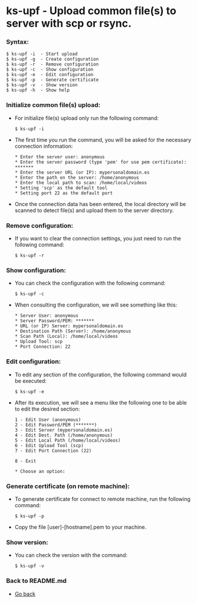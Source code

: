 ks-upf - Upload common file(s) to server with scp or rsync.
===========================================================

### Syntax:

```shell
$ ks-upf -i  - Start upload
$ ks-upf -g  - Create configuration
$ ks-upf -r  - Remove configuration
$ ks-upf -c  - Show configuration
$ ks-upf -e  - Edit configuration
$ ks-upf -p  - Generate certificate
$ ks-upf -v  - Show version
$ ks-upf -h  - Show help
```

### Initialize common file(s) upload:

  * For initialize file(s) upload only run the following command:
  
    ```shell
    $ ks-upf -i
    ````
    
  * The first time you run the command, you will be asked for the necessary connection information:

    ```shell
    * Enter the server user: anonymous
    * Enter the server password (type 'pem' for use pem certificate): *******
    * Enter the server URL (or IP): mypersonaldomain.es
    * Enter the path on the server: /home/anonymous
    * Enter the local path to scan: /home/local/videos
    * Setting 'scp' as the default tool
    * Setting port 22 as the default port
    ````

  * Once the connection data has been entered, the local directory will be scanned to detect file(s) and upload them to the server directory.
    
### Remove configuration:

  * If you want to clear the connection settings, you just need to run the following command:
  
    ```shell
    $ ks-upf -r
    ````
    
### Show configuration:

  * You can check the configuration with the following command:
  
    ```shell
    $ ks-upf -c
    ````
    
  * When consulting the configuration, we will see something like this:

    ```shell
    * Server User: anonymous
    * Server Password/PEM: *******
    * URL (or IP) Server: mypersonaldomain.es
    * Destination Path (Server): /home/anonymous
    * Scan Path (Local): /home/local/videos
    * Upload Tool: scp
    * Port Connection: 22
    ````
    
### Edit configuration:

  * To edit any section of the configuration, the following command would be executed:

    ```shell
    $ ks-upf -e
    ````
    
  * After its execution, we will see a menu like the following one to be able to edit the desired section:

    ```shell
    1 - Edit User (anonymous)
    2 - Edit Password/PEM (*******)
    3 - Edit Server (mypersonaldomain.es)
    4 - Edit Dest. Path (/home/anonymous)
    5 - Edit Local Path (/home/local/videos)
    6 - Edit Upload Tool (scp)
    7 - Edit Port Connection (22)

    8 - Exit

    * Choose an option:
    ````

### Generate certificate (on remote machine):

  * To generate certificate for connect to remote machine, run the following command:

    ```shell
    $ ks-upf -p
    ````
    
  * Copy the file [user]-[hostname].pem to your machine.

### Show version:

  * You can check the version with the command:
  
    ```shell
    $ ks-upf -v
    ````
    
### Back to README.md
    
* [Go back](https://git.q3aql.dev/q3aql/ks-tools/src/branch/main/README.md)
  
